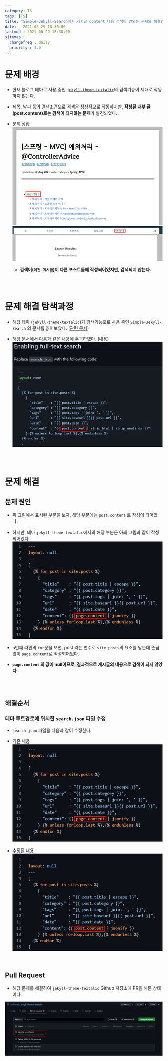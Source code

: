 ```yaml
---
category: TS
tags: [TS]
title: "Simple-Jekyll-Search에서 게시글 content 내용 검색이 안되는 문제와 해결방법"
date:   2021-08-29 18:30:00 
lastmod : 2021-08-29 18:30:00
sitemap :
  changefreq : daily
  priority : 1.0
---
```


# 문제 배경
- 현재 블로그 테마로 사용 중인 [`jekyll-theme-textalic`](https://github.com/UniFreak/jekyll-theme-textalic)의 검색기능이 제대로 작동하지 않는다.

- 제목, 날짜 등의 검색조건으로 검색은 정상적으로 작동하지만, **작성된 내부 글(post.content)로는 검색이 되지않는 문제**가 발견되었다.

- 문제 상황  
  ![문제 상황](/assets/img/2021-08-29-TroubleShooting_JekyllContentSearch/Untitled%201.png)  
  ![문제 상황](/assets/img/2021-08-29-TroubleShooting_JekyllContentSearch/Untitled.png)

  - **검색어(`이전 게시글`)이 다른 포스트들에 작성되어있지만, 검색되지 않는다.**

<br><br>

# 문제 해결 탐색과정

- 해당 테마 (`jekyll-theme-textalic`)가 검색기능으로 사용 중인 `Simple-Jekyll-Search` 의 문서를 읽어보았다. ([관련 문서](https://github.com/christian-fei/Simple-Jekyll-Search/blob/master/README.md))

- 해당 문서에서 다음과 같은 내용에 주목하였다. ([내용](https://github.com/christian-fei/Simple-Jekyll-Search/blob/master/README.md#enabling-full-text-search))  
  ![내용](/assets/img/2021-08-29-TroubleShooting_JekyllContentSearch/Untitled%203.png)

<br><br>

# 문제 해결
## 문제 원인

- 위 그림에서 표시된 부분을 보자. 해당 부분에는 `post.content` 로 작성이 되어있다.

- 하지만, 테마 `jekyll-theme-textalic`에서의 해당 부분은 아래 그림과 같이 작성되어있다.  
  ![내용](/assets/img/2021-08-29-TroubleShooting_JekyllContentSearch/Untitled%204.png)

- 5번째 라인의 `for`문을 보면, post 라는 변수로 `site.posts`의 요소를 담는데 뜬금없이 `page.content`로 작성되어있다.

- **`page.content` 의 값이 null이므로, 결과적으로 게시글의 내용으로 검색이 되지 않았다.**

<br><br>

## 해결순서

### 테마 루트경로에 위치한 `search.json` 파일 수정

- `search.json` 파일을 다음과 같이 수정한다.

- 기존 내용  
  ![내용](/assets/img/2021-08-29-TroubleShooting_JekyllContentSearch/Untitled%204.png)

- 수정된 내용  
  ![내용](/assets/img/2021-08-29-TroubleShooting_JekyllContentSearch/Untitled%205.png)

<br/>

## Pull Request
- 해당 문제를 해결하여 `jekyll-theme-textalic` Github 저장소에 PR을 해둔 상태이다.

![PR](/assets/img/2021-08-29-TroubleShooting_JekyllContentSearch/Untitled%202.png)